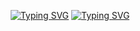 <p style="text-align:center;background: url('https://i.gifer.com/fxac.gif');">
  <a href="https://git.io/typing-svg"><img src="https://readme-typing-svg.demolab.com?font=Brush+Script+MT&weight=600&size=40&pause=1000&color=FFFFFF&center=true&vCenter=true&multiline=true&random=true&width=800&height=120&lines=Welcome+to+my+amazing+profile.+I'm+Abdelsalam" alt="Typing SVG" /></a>
  <a href="https://git.io/typing-svg"><img src="https://readme-typing-svg.demolab.com?font=Brush+Script+MT&weight=600&size=40&pause=1000&color=FFFFFF&center=true&vCenter=true&multiline=true&random=true&width=800&height=120&lines=Github profile is currently under maintenance" alt="Typing SVG" /></a>
</p>

